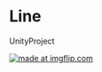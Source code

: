 # Line
UnityProject


<a href="https://imgflip.com/gif/2557ki"><img src="https://i.imgflip.com/2557ki.gif" title="made at imgflip.com"/></a>
